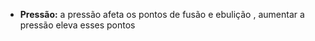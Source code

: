 - **Pressão:** a pressão afeta os pontos de fusão e ebulição , aumentar a pressão eleva esses pontos